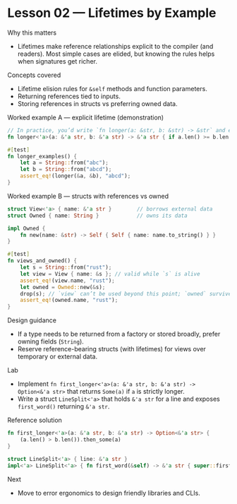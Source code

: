 # Lesson 02 — Lifetimes by Example

Why this matters
- Lifetimes make reference relationships explicit to the compiler (and readers). Most simple cases are elided, but knowing the rules helps when signatures get richer.

Concepts covered
- Lifetime elision rules for `&self` methods and function parameters.
- Returning references tied to inputs.
- Storing references in structs vs preferring owned data.

Worked example A — explicit lifetime (demonstration)
```rust
// In practice, you’d write `fn longer(a: &str, b: &str) -> &str` and elision applies.
fn longer<'a>(a: &'a str, b: &'a str) -> &'a str { if a.len() >= b.len() { a } else { b } }

#[test]
fn longer_examples() {
    let a = String::from("abc");
    let b = String::from("abcd");
    assert_eq!(longer(&a, &b), "abcd");
}
```

Worked example B — structs with references vs owned
```rust
struct View<'a> { name: &'a str }        // borrows external data
struct Owned { name: String }            // owns its data

impl Owned {
    fn new(name: &str) -> Self { Self { name: name.to_string() } }
}

#[test]
fn views_and_owned() {
    let s = String::from("rust");
    let view = View { name: &s }; // valid while `s` is alive
    assert_eq!(view.name, "rust");
    let owned = Owned::new(&s);
    drop(s); // `view` can’t be used beyond this point; `owned` survives
    assert_eq!(owned.name, "rust");
}
```

Design guidance
- If a type needs to be returned from a factory or stored broadly, prefer owning fields (`String`).
- Reserve reference-bearing structs (with lifetimes) for views over temporary or external data.

Lab
- Implement `fn first_longer<'a>(a: &'a str, b: &'a str) -> Option<&'a str>` that returns `Some(a)` if `a` is strictly longer.
- Write a struct `LineSplit<'a>` that holds `&'a str` for a line and exposes `first_word()` returning `&'a str`.

Reference solution
```rust
fn first_longer<'a>(a: &'a str, b: &'a str) -> Option<&'a str> {
    (a.len() > b.len()).then_some(a)
}

struct LineSplit<'a> { line: &'a str }
impl<'a> LineSplit<'a> { fn first_word(&self) -> &'a str { super::first_word(self.line) } }
```

Next
- Move to error ergonomics to design friendly libraries and CLIs.


